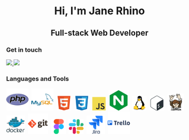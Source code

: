 <div id = "header" align = "center">
   <h1>Hi, I'm Jane Rhino</h1>
     <h2>Full-stack Web Developer</h2>
</div>
 <div id = "badges">
   <h3>Get in touch</h3>
     <a href = "https://dribbble.com/Rhino_business" target = "blank">
       <img src = "https://img.shields.io/badge/Dribbble-skyblue?style=for-the-badge&logo=dribbble&logoColor=hotpink"/>
     </a>
     <a href = "https://rhino-business.slack.com/" target = "blank">
       <img src = "https://img.shields.io/badge/Slack-skyblue?style=for-the-badge&logo=slack&logoColor=hotpink"/>
     </a>
 </div>
 <div class = "stack">
   <h3>Languages and Tools</h3>
     <img src="https://github.com/devicons/devicon/blob/master/icons/php/php-original.svg" title="PHP" alt="PHP" width="60" height="60"/>&nbsp;
     <img src="https://github.com/devicons/devicon/blob/master/icons/mysql/mysql-original-wordmark.svg" title="Mysql" alt="Mysql" width="60" height="60"/>&nbsp;
     <img src="https://github.com/devicons/devicon/blob/master/icons/html5/html5-original.svg" title="HTML" alt="HTML" width="40" height="40"/>&nbsp;
     <img src="https://github.com/devicons/devicon/blob/master/icons/css3/css3-original.svg" title="CSS" alt="CSS" width="40" height="40"/>&nbsp;  
     <img src="https://github.com/devicons/devicon/blob/master/icons/javascript/javascript-original.svg" title="JavaScript" alt="JavaScript" width="37" height="37"/>&nbsp;
     <img src="https://github.com/devicons/devicon/blob/master/icons/nginx/nginx-original.svg" title="Nginx" alt="Nginx" width="55" height="55"/>&nbsp;
     <img src="https://github.com/devicons/devicon/blob/master/icons/linux/linux-original.svg" title="Linux" alt="Linux" width="40" height="40"/>&nbsp;
     <img src="https://github.com/devicons/devicon/blob/master/icons/bash/bash-original.svg" title="Bash" alt="Bash" width="40" height="40"/>&nbsp;
     <img src="https://github.com/devicons/devicon/blob/master/icons/composer/composer-original.svg" title="Composer" alt="Composer" width="45" height="45"/>&nbsp;
     <img src="https://github.com/devicons/devicon/blob/master/icons/docker/docker-original-wordmark.svg" title="Docker" alt="Docker" width="50" height="50"/>&nbsp;
     <img src="https://github.com/devicons/devicon/blob/master/icons/git/git-original-wordmark.svg" title="Git" alt="Git" width="55" height="55"/>&nbsp;
     <img src="https://github.com/devicons/devicon/blob/master/icons/figma/figma-original.svg" title="Figma" alt="Figma" width="40" height="40"/>&nbsp;
     <img src="https://github.com/devicons/devicon/blob/master/icons/slack/slack-original.svg" title="Slack" alt="Slack" width="40" height="40"/>&nbsp;
     <img src="https://github.com/devicons/devicon/blob/master/icons/jira/jira-original-wordmark.svg" title="Jira" alt="Jira" width="50" height="50"/>&nbsp;
     <img src="https://github.com/devicons/devicon/blob/master/icons/trello/trello-original-wordmark.svg" title="Trello" alt="Trello" width="60" height="60"/>&nbsp;        
  </div>




